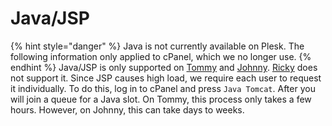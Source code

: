 # Java/JSP
{% hint style="danger" %} Java is not currently available on Plesk. The following information only applied to cPanel, which we no longer use. {% endhint %}
Java/JSP is only supported on [Tommy](../servers/virtual/tommy.md) and [Johnny](../servers/virtual/johnny.md). [Ricky](../servers/virtual/ricky.md) does not support it. Since JSP causes high load, we require each user to request it individually. To do this, log in to cPanel and press `Java Tomcat`. After you will join a queue for a Java slot. On Tommy, this process only takes a few hours. However, on Johnny, this can take days to weeks.

